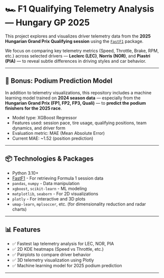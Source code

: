 # 🏎️ F1 Qualifying Telemetry Analysis — Hungary GP 2025

This project explores and visualizes driver telemetry data from the **2025 Hungarian Grand Prix Qualifying session** using the [`FastF1`](https://theoehrly.github.io/Fast-F1/) package.

We focus on comparing key telemetry metrics (Speed, Throttle, Brake, RPM, etc.) across selected drivers — **Leclerc (LEC)**, **Norris (NOR)**, and **Piastri (PIA)** — to reveal subtle differences in driving styles and car behavior.

---

## 🧠 Bonus: Podium Prediction Model

In addition to telemetry visualizations, this repository includes a machine learning model trained on **2024 season data** — especially from the **Hungarian Grand Prix (FP1, FP2, FP3, Quali)** — to **predict the podium finishers for the 2025 race**.

- Model type: XGBoost Regressor
- Features used: session pace, tire usage, qualifying positions, team dynamics, and driver form
- Evaluation metric: MAE (Mean Absolute Error)
- Current MAE: ~1.52 (position prediction)

---

## 📦 Technologies & Packages

- Python 3.10+
- [FastF1](https://theoehrly.github.io/Fast-F1/) - For retrieving Formula 1 session data
- `pandas`, `numpy` - Data manipulation
- `xgboost`, `scikit-learn` - ML modeling
- `matplotlib`, `seaborn` - For 2D visualizations
- `plotly` - For interactive and 3D plots
- `umap-learn`, `mplsoccer`, etc. (for dimensionality reduction and radar charts)

---

## 📊 Features

- ✅ Fastest lap telemetry analysis for LEC, NOR, PIA
- ✅ 2D KDE heatmaps (Speed vs Throttle, etc.)
- ✅ Pairplots to compare driver behavior
- ✅ 3D telemetry visualization using Plotly
- ✅ Machine learning model for 2025 podium prediction


---



